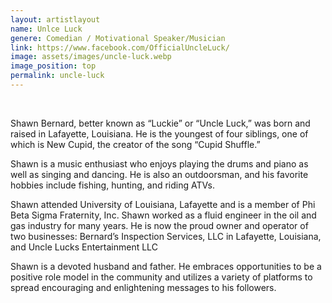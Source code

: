 ```yaml
---
layout: artistlayout
name: Unlce Luck
genere: Comedian / Motivational Speaker/Musician
link: https://www.facebook.com/OfficialUncleLuck/
image: assets/images/uncle-luck.webp
image_position: top
permalink: uncle-luck
---
```

&nbsp;

Shawn Bernard, better known as “Luckie” or “Uncle Luck,” was born and raised in Lafayette, Louisiana. He is the youngest of four siblings, one of which is New Cupid, the creator of the song “Cupid Shuffle.”

Shawn is a music enthusiast who enjoys playing the drums and piano as well as singing and dancing. He is also an outdoorsman, and his favorite hobbies include fishing, hunting, and riding ATVs.

Shawn attended University of Louisiana, Lafayette and is a member of Phi Beta Sigma Fraternity, Inc. Shawn worked as a fluid engineer in the oil and gas industry for many years. He is now the proud owner and operator of two businesses: Bernard’s Inspection Services, LLC in Lafayette, Louisiana, and Uncle Lucks Entertainment LLC

Shawn is a devoted husband and father. He embraces opportunities to be a positive role model in the community and utilizes a variety of platforms to spread encouraging and enlightening messages to his followers.

&nbsp;